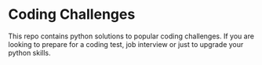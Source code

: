 # Coding Challenges

This repo contains python solutions to popular coding challenges. If you are looking to prepare for a coding test, job interview or just to upgrade your python skills. 

